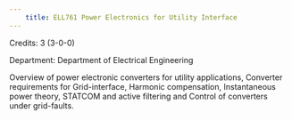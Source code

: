```yaml
---
    title: ELL761 Power Electronics for Utility Interface
---
```

Credits: 3 (3-0-0)

Department: Department of Electrical Engineering

Overview of power electronic converters for utility applications, Converter requirements for Grid-interface, Harmonic compensation, Instantaneous power theory, STATCOM and active filtering and Control of converters under grid-faults.